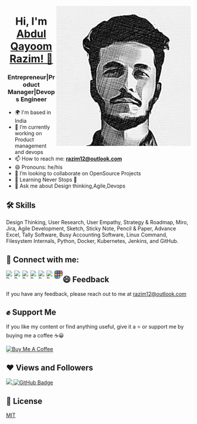 <img src="https://github.com/Razim12/razim12/blob/main/Images/razim.png" align="right"/><h1 align="center">Hi, I'm <a href="https://www.linkedin.com/in/razimaq/" target="_blank"> Abdul Qayoom Razim! 👋 </a></h1>
<h3 align="center">Entrepreneur|Product Manager|Devops Engineer</h3>

- 🌍  I'm based in India
- 🔭 I’m currently working on Product management and devops
- 📫 How to reach me: **razim12@outlook.com**
- 😄 Pronouns: he/his
- 👯 I’m looking to collaborate on OpenSource Projects
- 🌱 Learning Never Stops 🚀
- 💬 Ask me about Design thinking,Agile,Devops

<!--
Comment
- 🤔 I’m looking for help with ...
- 💬 Ask me about ...
- ⚡ Fun fact: ...


| razim.com | &nbsp;
|:-:|:-:|
|<a href=""><img src="" alt="Screenshot of razim.com" width="400"></a><br />Find my Personal website here<br /><br /><a href="">**Visit**</a> |
-->

## 🛠 Skills

Design Thinking, User Research, User Empathy, Strategy & Roadmap, Miro, Jira, Agile Development, Sketch, Sticky Note, Pencil & 
Paper, Advance Excel, Tally Software, Busy Accounting Software, Linux Command, Filesystem Internals, Python, Docker, Kubernetes, 
Jenkins, and GitHub.

## 📌 Connect with me:

<p align="left"> 

<a href="https://discord.gg/XG8vasMJFv" target="_blank" rel="noreferrer"><img src="https://raw.githubusercontent.com/danielcranney/readme-generator/main/public/icons/socials/discord.svg" width="22px" height="22px" align="left" alt="Razim's Discord"/></a>

<a href="https://www.facebook.com/abdul.razeem/" target="_blank" rel="noreferrer"><img src="https://raw.githubusercontent.com/danielcranney/readme-generator/main/public/icons/socials/facebook.svg" width="22px" height="22px" align="left" alt="Razim's Facebook" /></a> 

<a href="https://github.com/Razim12" target="_blank" rel="noreferrer"><img src="https://raw.githubusercontent.com/danielcranney/readme-generator/main/public/icons/socials/github.svg" width="22px" height="22px" align="left" alt="Razim's Github" /></a> 

<a href="https://www.linkedin.com/in/razimaq/" target="_blank" rel="noreferrer"><img src="https://raw.githubusercontent.com/danielcranney/readme-generator/main/public/icons/socials/linkedin.svg" width="22px" height="22px" align="left" alt="Razim's Linkedin" /></a> 

<a href="https://twitter.com/Razim1424" target="_blank" rel="noreferrer"><img src="https://raw.githubusercontent.com/danielcranney/readme-generator/main/public/icons/socials/twitter.svg" width="22px" height="22px" align="left" alt="Razim's Twitter" /></a>

<a href="https://www.instagram.com/a_qr_12/" target="_blank" rel="noreferrer"><img src="https://img.icons8.com/fluent/48/000000/instagram-new.png" width="22px" height="22px" align="left" alt="Razim's Instagram" /></a>

<a href="https://www.polywork.com/razim" target="_blank" rel="noreferrer"><img src="https://github.com/Razim12/razim12/blob/main/Images/polywork-symbol-idryuycdc2.png" width="22px" height="22px" align="left" alt="Razim's Polywork" /></a>
</p>

## 😄 Feedback

If you have any feedback, please reach out to me at razim12@outlook.com

## ✊ Support Me

If you like my content or find anything useful, give it a :star: or support me by buying me a coffee :coffee::grinning:

<a href="https://www.buymeacoffee.com/anniedotexe" target="_blank"><img src="https://www.buymeacoffee.com/assets/img/custom_images/orange_img.png" alt="Buy Me A Coffee" style="height: 41px !important;width: 174px !important;box-shadow: 0px 3px 2px 0px rgba(190, 190, 190, 0.5) !important;-webkit-box-shadow: 0px 3px 2px 0px rgba(190, 190, 190, 0.5) !important;" ></a>

## ❤ Views and Followers

<a href="https://github.com/Meghna-DAS/github-profile-views-counter">
    <img src="https://komarev.com/ghpvc/?username=razim12">
</a>
<a href="https://github.com/razim12?tab=followers"><img src="https://img.shields.io/github/followers/razim12?label=Followers&style=social" alt="GitHub Badge"></a>

## 📄 License

[MIT](https://choosealicense.com/licenses/mit/)


